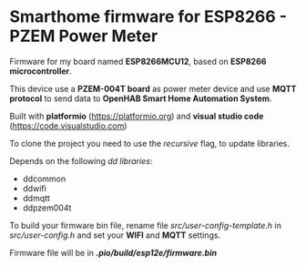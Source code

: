 # Smarthome firmware for ESP8266 - PZEM Power Meter
Firmware for my board named **ESP8266MCU12**, based on **ESP8266 microcontroller**.

This device use a **PZEM-004T board** as power meter device and use **MQTT protocol** to send data to **OpenHAB Smart Home Automation System**.

Built with **platformio** (https://platformio.org) and **visual studio code** (https://code.visualstudio.com)

To clone the project you need to use the *recursive* flag, to update libraries.

Depends on the following *dd libraries*:

 - ddcommon
 - ddwifi
 - ddmqtt
 - ddpzem004t

To build your firmware bin file, rename file *src/user-config-template.h* in *src/user-config.h* and set your **WIFI** and **MQTT** settings.

Firmware file will be in ***.pio/build/esp12e/firmware.bin***